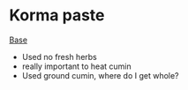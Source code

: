 # Korma paste

[Base](http://www.taste.com.au/recipes/27170/korma+curry+paste)

- Used no fresh herbs
- really important to heat cumin
- Used ground cumin, where do I get whole?
